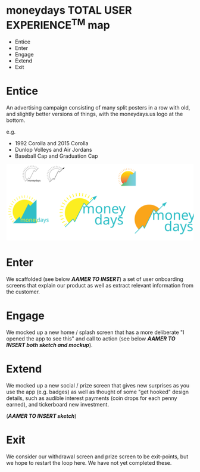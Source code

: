 # moneydays **TOTAL USER EXPERIENCE**<sup>TM</sup> map

* Entice
* Enter
* Engage
* Extend
* Exit

# Entice

An advertising campaign consisting of many split posters in a row with old, and slightly better versions of things, with the moneydays.us logo at the bottom.

e.g.  
* 1992 Corolla and 2015 Corolla
* Dunlop Volleys and Air Jordans
* Baseball Cap and Graduation Cap

![attempts at logo](https://github.com/Cash-Economy/BMGF/blob/master/design/Logo%20mk%202.svg "Attempt2")


# Enter

We scaffolded (see below ***AAMER TO INSERT***) a set of user onboarding screens that explain our product as well as extract relevant information from the customer.

# Engage

We mocked up a new home / splash screen that has a more deliberate "I opened the app to see this" and call to action (see below ***AAMER TO INSERT both sketch and mockup***).

# Extend

We mocked up a new social / prize screen that gives new surprises as you use the app (e.g. badges) as well as thought of some "get hooked" design details, such as audible interest payments (coin drops for each penny earned), and tickerboard new investment.

(***AAMER TO INSERT sketch***)

# Exit

We consider our withdrawal screen and prize screen to be exit-points, but we hope to restart the loop here. We have not yet completed these.
